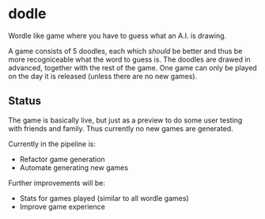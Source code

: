 # dodle
Wordle like game where you have to guess what an A.I. is drawing.

A game consists of 5 doodles, each which *should* be better and thus be more recogniceable what the word to guess is.
The doodles are drawed in advanced, together with the rest of the game. One game can only be played on the day it is released (unless there are no new games). 

## Status

The game is basically live, but just as a preview to do some user testing with friends and family. Thus currently no new games are generated.

Currently in the pipeline is:
* Refactor game generation
* Automate generating new games

Further improvements will be:
* Stats for games played (similar to all wordle games)
* Improve game experience
